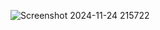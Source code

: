 ![Screenshot 2024-11-24 215722](https://github.com/user-attachments/assets/9ab536f8-6abb-4766-84ec-fc25cb4dd41f)

